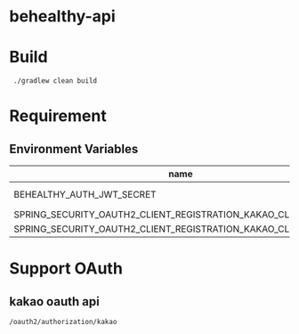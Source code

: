 # behealthy-api

# Build

```
 ./gradlew clean build
```

# Requirement

## Environment Variables

| name                                                           | description    |
|----------------------------------------------------------------|----------------|
| BEHEALTHY_AUTH_JWT_SECRET                                      | JWT secret key |
| SPRING_SECURITY_OAUTH2_CLIENT_REGISTRATION_KAKAO_CLIENT_ID     |                |
| SPRING_SECURITY_OAUTH2_CLIENT_REGISTRATION_KAKAO_CLIENT_SECRET |                |

# Support OAuth

## kakao oauth api

```
/oauth2/authorization/kakao
```